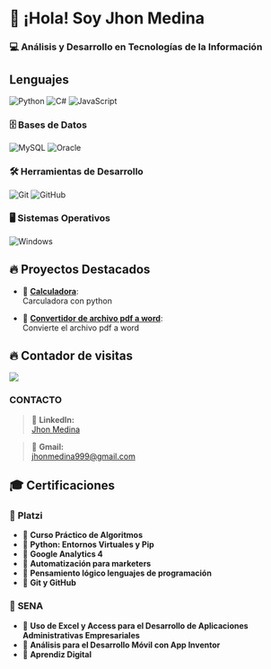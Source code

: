 
# 👋 ¡Hola! Soy Jhon Medina 

### 💻 Análisis y Desarrollo en Tecnologías de la Información 

## Lenguajes

![Python](https://img.shields.io/badge/Python-3776AB?style=for-the-badge&logo=python&logoColor=white)
![C#](https://img.shields.io/badge/C%23-239120?style=for-the-badge&logo=csharp&logoColor=white)
![JavaScript](https://img.shields.io/badge/JavaScript-F7DF1E?style=for-the-badge&logo=javascript&logoColor=black)


### 🗄️ Bases de Datos  

![MySQL](https://img.shields.io/badge/MySQL-4479A1?style=for-the-badge&logo=mysql&logoColor=white)
![Oracle](https://img.shields.io/badge/Oracle-F80000?style=for-the-badge&logo=oracle&logoColor=white)


### 🛠 Herramientas de Desarrollo  

![Git](https://img.shields.io/badge/Git-F05032?style=for-the-badge&logo=git&logoColor=white)
![GitHub](https://img.shields.io/badge/GitHub-181717?style=for-the-badge&logo=github&logoColor=white)


### 🖥️ Sistemas Operativos  

![Windows](https://img.shields.io/badge/Windows-0078D6?style=for-the-badge&logo=windows&logoColor=white)


## 🔥 Proyectos Destacados  
- 🚀 **[Calculadora](https://github.com/jhon690/calculadora)**:  
    Carculadora con python 

- 🚀 **[Convertidor de archivo pdf a word](https://github.com/jhon690/convertir_pdf_a_word)**:  
    Convierte el archivo pdf a word

## 🔥 Contador de visitas  
![](https://komarev.com/ghpvc/?username=jhon690&color=green&style=for-the-badge)

### CONTACTO

> 📎 **LinkedIn:**  
> [Jhon Medina](https://www.linkedin.com/in/jhon-medina-600b3024b)

> 📧 **Gmail:**  
 [jhonmedina999@gmail.com](mailto:jhonmedina999@gmail.com)

## 🎓 Certificaciones  

### 📌 **Platzi**  
- 🥇 **Curso Práctico de Algoritmos**  
- 🥇 **Python: Entornos Virtuales y Pip**  
- 🥇 **Google Analytics 4**  
- 🥇 **Automatización para marketers** 
- 🥇 **Pensamiento lógico lenguajes de programación**
- 🥇 **Git y GitHub** 


### 📌 **SENA**  
- 🏅 **Uso de Excel y Access para el Desarrollo de Aplicaciones Administrativas Empresariales**  
- 🏅 **Análisis para el Desarrollo Móvil con App Inventor**  
- 🏅 **Aprendiz Digital**  